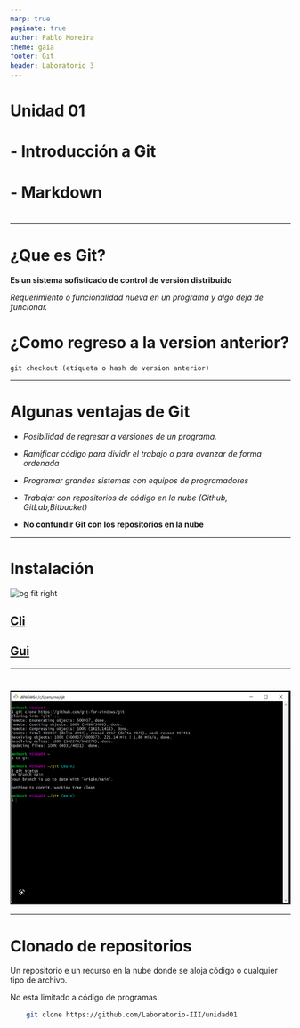 ```yaml
---
marp: true
paginate: true
author: Pablo Moreira
theme: gaia
footer: Git
header: Laboratorio 3
---
```

# Unidad 01
# - Introducción a Git
# - Markdown
# <!-- Presentación-->
---
# ¿Que es  Git?

**Es un sistema sofisticado de control de versión distribuido**

*Requerimiento o funcionalidad nueva en un programa y algo deja de funcionar.*

# ¿Como regreso a la version anterior?

`git checkout (etiqueta o hash de version anterior)`

---
# Algunas ventajas de Git
- *Posibilidad de regresar a versiones de un programa.*

- *Ramificar código para dividir el trabajo o para avanzar de forma ordenada*

- *Programar grandes sistemas con equipos de programadores*

- *Trabajar con repositorios de código en la nube (Github, GitLab,Bitbucket)*

- **No confundir Git con los repositorios en la nube**

---
# Instalación

![bg fit right](https://git-scm.com/images/logos/downloads/Git-Logo-2Color.png)
## [Cli](https://git-scm.com/download)
## [Gui](https://git-scm.com/downloads/guis)

---
# 
![bg Git cil w:60%](img/gitbahs.png)

---
# Clonado de repositorios

Un repositorio e un recurso en la nube donde se aloja código o cualquier tipo de archivo.

No esta limitado a código de programas. 

```bash
    git clone https://github.com/Laboratorio-III/unidad01
```